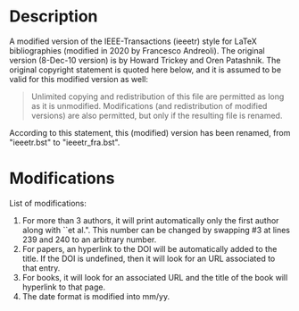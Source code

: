 # Description
A modified version of the IEEE-Transactions (ieeetr) style for LaTeX bibliographies (modified in 2020 by Francesco Andreoli). The original version (8-Dec-10 version) is by Howard Trickey and Oren Patashnik.
The original copyright statement is quoted here below, and it is assumed to be valid for this modified version as well:

> Unlimited copying and redistribution of this file are permitted as long as it is unmodified.  Modifications (and redistribution of modified versions) are also permitted, but only if the resulting file is renamed.

According to this statement, this (modified) version has been renamed, from "ieeetr.bst" to "ieeetr_fra.bst".



# Modifications 

List of modifications: 
1. For more than 3 authors, it will print automatically only the first author along with ``et al.". This number can be changed by swapping #3 at lines 239 and 240 to an arbitrary number.
2. For papers, an hyperlink to the DOI will be automatically added to the title. If the DOI is undefined, then it will look for an URL associated to that entry.
3. For books, it will look for an associated URL and the title of the book will hyperlink to that page.
4. The date format is modified into mm/yy.

